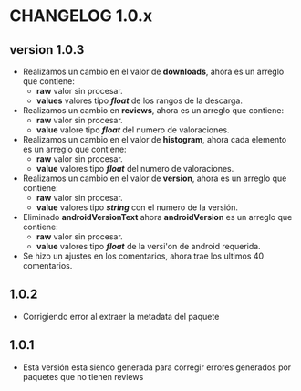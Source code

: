 # CHANGELOG 1.0.x

## version 1.0.3

* Realizamos un cambio en el valor de **downloads**, ahora es un arreglo que contiene:
    * **raw** valor sin procesar.
    * **values** valores tipo ***float*** de los rangos de la descarga.
* Realizamos un cambio en **reviews**, ahora es un arreglo que contiene:
    * **raw** valor sin procesar.
    * **value** valore tipo ***float*** del numero de valoraciones.
* Realizamos un cambio en el valor de **histogram**, ahora cada elemento es un arreglo que contiene:
    * **raw** valor sin procesar.
    * **value** valores tipo ***float*** del numero de valoraciones.
* Realizamos un cambio en el valor de **version**, ahora es un arreglo que contiene:
    * **raw** valor sin procesar.
    * **value** valores tipo ***string*** con el numero de la versión.
* Eliminado **androidVersionText** ahora **androidVersion** es un arreglo que contiene:
    * **raw** valor sin procesar.
    * **value** valores tipo ***float*** de la versi'on de android requerida.
* Se hizo un ajustes en los comentarios, ahora trae los ultimos 40 comentarios.

## 1.0.2
* Corrigiendo error al extraer la metadata del paquete

## 1.0.1
* Esta versión esta siendo generada para corregir errores generados por paquetes que no tienen reviews
